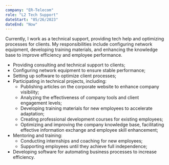 ```yaml
---
company: "ER-Telecom"
role: "L2 Tech Support"
dateStart: "05/26/2023"
dateEnd: "Now"
---
```


Currently, I work as a technical support, providing tech help and optimizing processes for clients. My responsibilities include configuring network equipment, developing training materials, and enhancing the knowledge base to improve efficiency and employee performance.

- Providing consulting and technical support to clients;
- Configuring network equipment to ensure stable performance;
- Setting up software to optimize client processes;
- Participating in technical projects, including:
  - Publishing articles on the corporate website to enhance company visibility;
  - Analyzing the effectiveness of company tools and client engagement levels;
  - Developing training materials for new employees to accelerate adaptation;
  - Creating professional development courses for existing employees;
  - Optimizing and improving the company knowledge base, facilitating effective information exchange and employee skill enhancement;
- Mentoring and training:
  - Conducting internships and coaching for new employees;
  - Supporting employees until they achieve full independence;
- Developing software for automating business processes to increase efficiency.
